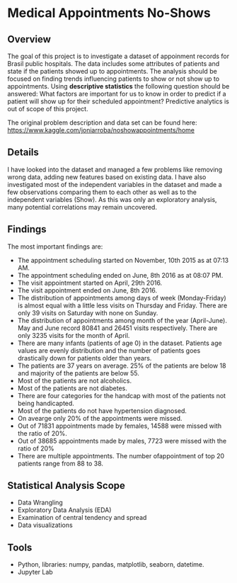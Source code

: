 # Medical Appointments No-Shows

## Overview
The goal of this project is to investigate a dataset of appoinment records for Brasil public hospitals. The data includes some attributes of patients and state if the patients showed up to appointments. The analysis should be focused on finding trends influencing patients to show or not show up to appointments. Using **descriptive statistics** the following question should be answered: What factors are important for us to know in order to predict if a patient will show up for their scheduled appointment? Predictive analytics is out of scope of this project.

The original problem description and data set can be found here: https://www.kaggle.com/joniarroba/noshowappointments/home


## Details
I have looked into the dataset and managed a few problems like removing wrong data, adding new features based on existing data. I have also investigated most of the independent variables in the dataset and made a few observations comparing them to each other as well as to the independent variables (Show). As this was only an exploratory analysis, many potential correlations may remain uncovered.


## Findings
The most important findings are:
- The appointment scheduling started on November, 10th 2015 as at 07:13 AM.
- The appointment scheduling ended on June, 8th 2016 as at 08:07 PM.
- The visit appointment started on April, 29th 2016.
- The visit appointment ended on June, 8th 2016.
- The distribution of appointments among days of week (Monday-Friday) is almost equal with a little less visits on Thursday and Friday.      There are only 39 visits on Saturday with none on Sunday.
- The distribution of appointments among month of the year (April-June). May and June record 80841 and 26451 visits respectively. There are only 3235 visits for the month of April.
- There are many infants (patients of age 0) in the dataset. Patients age values are evenly distribution and the number of patients goes drastically down for patients older than years.
- The patients are 37 years on average. 25% of the patients are below 18 and majority of the patients are below 55. 
- Most of the patients are not alcoholics.
- Most of the patients are not diabetes.
- There are four categories for the handcap with most of the patients not being handicapted.
- Most of the patients do not have hypertension diagnosed.
- On avearge only 20% of the appointments were missed.
- Out of 71831 appointments made by females, 14588 were missed with the ratio of 20%.
- Out of 38685 appointments made by males, 7723 were missed with the ratio of 20%
- There are multiple appointments. The number ofappointment of top 20 patients range from 88 to 38.

## Statistical Analysis Scope
- Data Wrangling
- Exploratory Data Analysis (EDA)
- Examination of central tendency and spread
- Data visualizations

## Tools
- Python, libraries: numpy, pandas, matplotlib, seaborn, datetime.
- Jupyter Lab